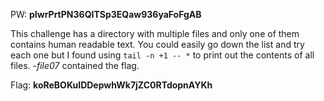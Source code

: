 PW: **pIwrPrtPN36QITSp3EQaw936yaFoFgAB**

This challenge has a directory with multiple files and only one of them contains human readable text.
You could easily go down the list and try each one but I found using `tail -n +1 -- *` to print out the contents of all files.
*-file07* contained the flag.

Flag: **koReBOKuIDDepwhWk7jZC0RTdopnAYKh**
